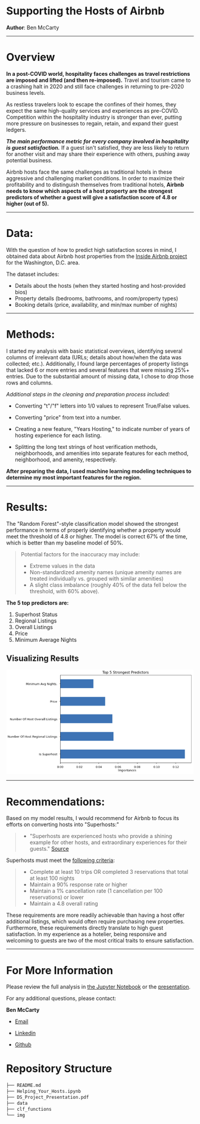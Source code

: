 # Supporting the Hosts of Airbnb

**Author**: Ben McCarty

---

# **Overview**

**In a post-COVID world, hospitality faces challenges as travel restrictions are imposed and lifted (and then re-imposed).** Travel and tourism came to a crashing halt in 2020 and still face challenges in returning to pre-2020 business levels.

As restless travelers look to escape the confines of their homes, they expect the same high-quality services and experiences as pre-COVID. Competition within the hospitality industry is stronger than ever, putting more pressure on businesses to regain, retain, and expand their guest ledgers.

***The main performance metric for every company involved in hospitality is guest satisfaction.*** If a guest isn't satisfied, they are less likely to return for another visit and may share their experience with others, pushing away potential business.

Airbnb hosts face the same challenges as traditional hotels in these aggressive and challenging market conditions. In order to maximize their profitability and to distinguish themselves from traditional hotels, **Airbnb needs to know which aspects of a host property are the strongest predictors of whether a guest will give a satisfaction score of 4.8 or higher (out of 5).**

---

# **Data:**

With the question of how to predict high satisfaction scores in mind, I obtained data about Airbnb host properties from the [Inside Airbnb project](http://insideairbnb.com/get-the-data.html#:~:text=Washington%2C%20D.C.%2C%20District%20of%20Columbia%2C%20United%20States) for the Washington, D.C. area.

The dataset includes:
* Details about the hosts (when they started hosting and host-provided bios)
* Property details (bedrooms, bathrooms, and room/property types)
* Booking details (price, availability, and min/max number of nights)

---

# **Methods:**

I started my analysis with basic statistical overviews, identifying several columns of irrelevant data (URLs; details about how/when the data was collected; etc.). Additionally, I found  large percentages of property listings that lacked 6 or more entries and several features that were missing 25%+ entries. Due to the substantial amount of missing data, I chose to drop those rows and columns.

*Additional steps in the cleaning and preparation process included:*

* Converting "t"/"f" letters into 1/0 values to represent True/False values.

* Converting "price" from text into a number.

* Creating a new feature, "Years Hosting," to indicate number of years of hosting experience for each listing.

* Splitting the long text strings of host verification methods, neighborhoods, and amenities into separate features for each method, neighborhood, and amenity, respectively.

**After preparing the data, I used machine learning modeling techniques to determine my most important features for the region.**

---

# **Results:**

The "Random Forest"-style classification model showed the strongest performance in terms of properly identifying whether a property would meet the threshold of 4.8 or higher. The model is correct 67% of the time, which is better than my baseline model of 50%.

> Potential factors for the inaccuracy may include:
>* Extreme values in the data
>* Non-standardized amenity names (unique amenity names are treated individually vs. grouped with similar amenities)
>* A slight class imbalance (roughly 40% of the data fell below the threshold, with 60% above).

**The 5 top predictors are:**

1. Superhost Status
2. Regional Listings
3. Overall Listings
4. Price
5. Minimum Average Nights


## Visualizing Results

![visual_1](./img/results.png)

---

# **Recommendations:**

Based on my model results, I would recommend for Airbnb to focus its efforts on converting hosts into "Superhosts:"

>* "Superhosts are experienced hosts who provide a shining example for other hosts, and extraordinary experiences for their guests." [Source](https://www.airbnb.com/help/article/828/what-is-a-superhost)

Superhosts must meet the [following criteria](https://www.airbnb.com/help/article/829/how-do-i-become-a-superhost#:~:text=Earning%20Superhost%20status-,Superhost%20requirements,-Completed%20at%20least):
>* Complete at least 10 trips OR completed 3 reservations that total at least 100 nights
>* Maintain a 90% response rate or higher
>* Maintain a 1% cancellation rate (1 cancellation per 100 reservations) or lower
>* Maintain a 4.8 overall rating 

These requirements are more readily achievable than having a host offer additional listings, which would often require purchasing new properties. Furthermore, these requirements directly translate to high guest satisfaction. In my experience as a hotelier, being responsive and welcoming to guests are two of the most critical traits to ensure satisfaction. 

---

# **For More Information**

Please review the full analysis in [the Jupyter Notebook](./Helping_Your_Hosts.ipynb) or the [presentation](./Helping_Your_Hosts.pdf).

For any additional questions, please contact:

**Ben McCarty**

* [Email](mailto:bmccarty505@gmail.com)

* [Linkedin](www.linkedin.com/in/bmccarty505)

* [Github](https://github.com/BenJMcCarty)

# Repository Structure

```
├── README.md                           
├── Helping_Your_Hosts.ipynb
├── DS_Project_Presentation.pdf
├── data
├── clf_functions
└── img
```